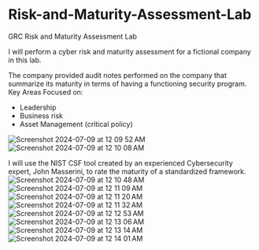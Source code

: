 # Risk-and-Maturity-Assessment-Lab
GRC Risk and Maturity Assessment Lab 

I will perform a cyber risk and maturity assessment for a fictional company in this lab.

The company provided audit notes performed on the company that summarize its maturity in terms of having a functioning security program. 
Key Areas Focused on:
- Leadership
- Business risk
- Asset Management (critical policy)

![Screenshot 2024-07-09 at 12 09 52 AM](https://github.com/jerrycoriolan/Risk-and-Maturity-Assessment-Lab/assets/168882662/03374c7d-bc14-4293-9347-b690edbcf7f9)
![Screenshot 2024-07-09 at 12 10 08 AM](https://github.com/jerrycoriolan/Risk-and-Maturity-Assessment-Lab/assets/168882662/324b67bb-d304-42a9-a3a9-8f3b04b3061e)

I will use the NIST CSF tool created by an experienced Cybersecurity expert, John Masserini, to rate the maturity of a standardized framework. 
![Screenshot 2024-07-09 at 12 10 48 AM](https://github.com/jerrycoriolan/Risk-and-Maturity-Assessment-Lab/assets/168882662/770f45de-b4dc-4bb9-9f75-8cfe7227851c)
![Screenshot 2024-07-09 at 12 11 09 AM](https://github.com/jerrycoriolan/Risk-and-Maturity-Assessment-Lab/assets/168882662/9157e812-9fbf-4b63-89c7-9e06ae79a0e4)
![Screenshot 2024-07-09 at 12 11 20 AM](https://github.com/jerrycoriolan/Risk-and-Maturity-Assessment-Lab/assets/168882662/3ff0c291-73d9-4f1f-816c-0cff352c44f6)
![Screenshot 2024-07-09 at 12 11 32 AM](https://github.com/jerrycoriolan/Risk-and-Maturity-Assessment-Lab/assets/168882662/9cc3fd54-2f27-4047-b743-73f65a205a9c)
![Screenshot 2024-07-09 at 12 12 53 AM](https://github.com/jerrycoriolan/Risk-and-Maturity-Assessment-Lab/assets/168882662/3fb9e85c-6700-4a03-9df8-ca4b18f44ce5)
![Screenshot 2024-07-09 at 12 13 06 AM](https://github.com/jerrycoriolan/Risk-and-Maturity-Assessment-Lab/assets/168882662/5d285668-71aa-4b1e-b0f6-2ab8bea3cc1b)
![Screenshot 2024-07-09 at 12 13 14 AM](https://github.com/jerrycoriolan/Risk-and-Maturity-Assessment-Lab/assets/168882662/6527c62f-3ca1-41f2-a601-1a39095fdc73)
![Screenshot 2024-07-09 at 12 14 01 AM](https://github.com/jerrycoriolan/Risk-and-Maturity-Assessment-Lab/assets/168882662/643945b9-e6c5-42e7-afc6-29e82cfd3091)






